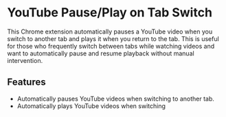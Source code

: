 # YouTube Pause/Play on Tab Switch

This Chrome extension automatically pauses a YouTube video when you switch to another tab and plays it when you return to the tab. This is useful for those who frequently switch between tabs while watching videos and want to automatically pause and resume playback without manual intervention.

## Features

- Automatically pauses YouTube videos when switching to another tab.
- Automatically plays YouTube videos when switching
